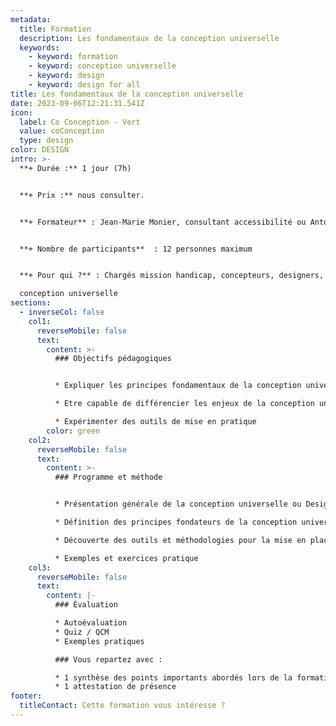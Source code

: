 ```yaml
---
metadata:
  title: Formation
  description: Les fondamentaux de la conception universelle
  keywords:
    - keyword: formation
    - keyword: conception universelle
    - keyword: design
    - keyword: design for all
title: Les fondamentaux de la conception universelle
date: 2023-09-06T12:21:31.541Z
icon:
  label: Co Conception - Vert
  value: coConception
  type: design
color: DESIGN
intro: >-
  **+ Durée :** 1 jour (7h)


  **+﻿ Prix :** nous consulter.


  **+ Formateur** : Jean-Marie Monier, consultant accessibilité ou Antoine Tesson, consultant accessibilité 


  **+ Nombre de participants**  : 12 personnes maximum


  **+ Pour qui ?** : Chargés mission handicap, concepteurs, designers, professionnels souhaitant découvrir la

  conception universelle
sections:
  - inverseCol: false
    col1:
      reverseMobile: false
      text:
        content: >-
          ### Objectifs pédagogiques


          * Expliquer les principes fondamentaux de la conception universelle

          * Etre capable de différencier les enjeux de la conception universelle et de l’accessibilité

          * Expérimenter des outils de mise en pratique
        color: green
    col2:
      reverseMobile: false
      text:
        content: >-
          ### Programme et méthode


          * Présentation générale de la conception universelle ou Design For All, de l’accessibilité

          * Définition des principes fondateurs de la conception universelle

          * Découverte des outils et méthodologies pour la mise en place d’une démarche de conception universelle

          * Exemples et exercices pratique
    col3:
      reverseMobile: false
      text:
        content: |-
          ### Évaluation

          * Autoévaluation
          * Quiz / QCM
          * Exemples pratiques

          ### Vous repartez avec : 

          * 1 synthèse des points importants abordés lors de la formation
          * 1 attestation de présence
footer:
  titleContact: Cette formation vous intéresse ?
---
```

